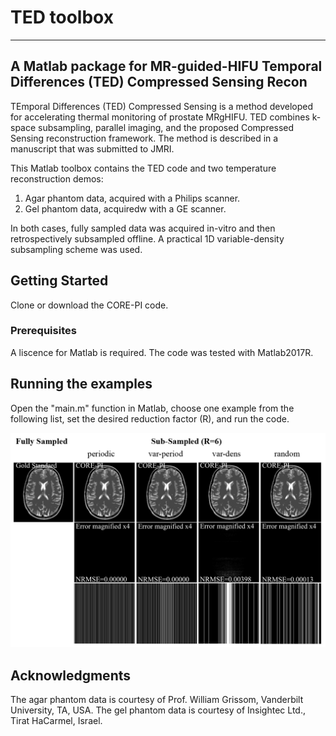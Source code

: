 # TED toolbox
 
-----------------------------------------------------------------------------------------
A Matlab package for MR-guided-HIFU Temporal Differences (TED) Compressed Sensing Recon
-----------------------------------------------------------------------------------------
TEmporal Differences (TED) Compressed Sensing is a method developed for accelerating thermal 
monitoring of prostate MRgHIFU. TED combines k-space subsampling, parallel imaging, and the 
proposed Compressed Sensing reconstruction framework. The method is described in a manuscript 
that was submitted to JMRI. 

This Matlab toolbox contains the TED code and two temperature reconstruction demos:
1. Agar phantom data, acquired with a Philips scanner.
2. Gel phantom data, acquiredw with a GE scanner.

In both cases, fully sampled data was acquired in-vitro and then retrospectively subsampled offline.
A practical 1D variable-density subsampling scheme was used.

## Getting Started
Clone or download the CORE-PI code. 

### Prerequisites
A liscence for Matlab is required. The code was tested with Matlab2017R. 

## Running the examples
Open the "main.m" function in Matlab, choose one example from the following list, set the desired
reduction factor (R), and run the code.


![examples with different subsampling schemes](https://github.com/EfratShimron/CORE-PI-toolbox/blob/master/README_figures/phantom_examples.png)


## Acknowledgments
The agar phantom data is courtesy of Prof. William Grissom, Vanderbilt University, TA, USA.
The gel phantom data is courtesy of Insightec Ltd., Tirat HaCarmel, Israel. 
